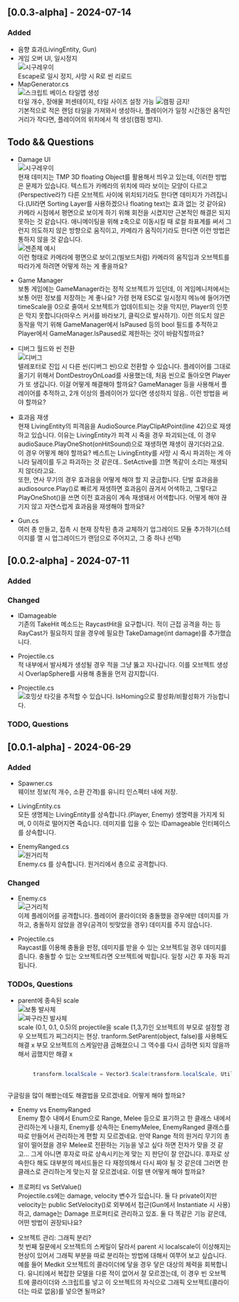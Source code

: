 

## [0.0.3-alpha] - 2024-07-14
### Added
- 음향 효과(LivingEntity, Gun)
- 게임 오버 UI, 일시정지  
![시구레우이](img/003a-Pause-GameOver-cmp.gif)   
Escape로 일시 정지, 사망 시 R로 씬 리로드
- MapGenerator.cs    
![스크립트 베이스 타일맵 생성](img/003a-MapGenerator.gif)  
타일 개수, 장애물 퍼센테이지, 타일 사이즈 설정 가능
![캠핑 금지!](img/003a-Map-Camping.gif)  
기본적으로 적은 랜덤 타일을 가져와서 생성하나, 플레이어가 일정 시간동안 움직인 거리가 작다면, 플레이어의 위치에서 적 생성(캠핑 방지).


## 

## Todo && Questions
- Damage UI  
![시구레우이](img/003a-시구레우이.png)  
현재 데미지는 TMP 3D floating Object를 활용해서 띄우고 있는데, 이러한 방법은 문제가 있습니다. 텍스트가 카메라의 위치에 따라 보이는 모양이 다르고(Perspective라?) 다른 오브젝트 사이에 위치되기라도 한다면 데미지가 가려집니다.(UI라면 Sorting Layer를 사용하겠으나 floating text는 효과 없는 것 같아요)<br>
카메라 시점에서 평면으로 보이게 하기 위해 회전을 시켰지만 근본적인 해결은 되지 못하는 것 같습니다. 애니메이팅을 위해 z축으로 이동시킬 때 로컬 좌표계를 써서 그런지 의도하지 않은 방향으로 움직이고, 카메라가 움직이기라도 한다면 이런 방법은 통하지 않을 것 같습니다. <br>
![젠존제 예시](img/003a-젠존제.gif)<br>
이런 형태로 카메라에 평면으로 보이고(빌보드처럼) 카메라의 움직임과 오브젝트를 따라가게 하려면 어떻게 하는 게 좋을까요?

- Game Manager<br>
보통 게임에는 GameManager라는 정적 오브젝트가 있던데, 이 게임메니저에서는 보통 어떤 정보를 저장하는 게 좋나요? 가령 현재 ESC로 일시정지 메뉴에 들어가면 timeScale을 0으로 줄여서 오브젝트가 업데이트되는 것을 막지만, Player의 인풋은 막지 못합니다(마우스 커서를 바라보기, 클릭으로 발사하기). 이런 의도치 않은 동작을 막기 위해 GameManager에서 IsPaused 등의 bool 필드를 추적하고 Player에서 GameManager.IsPaused로 제한하는 것이 바람직할까요?<br>
- 디버그 월드와 씬 전환  <br>
![디버그](img/003a-Debug.gif)  
텔레포터로 진입 시 다른 씬(디버그 씬)으로 전환할 수 있습니다. 플레이어를 그대로 옮기기 위해서 DontDestroyOnLoad를 사용했는데, 처음 씬으로 돌아오면 Player가 또 생깁니다. 이걸 어떻게 해결해야 할까요? GameManager 등을 사용해서 플레이어를 추적하고, 2개 이상의 플레이어가 있다면 생성하지 않음.. 이런 방법을 써야 할까요?

- 효과음 재생<br>
현재 LivingEntity의 피격음을 AudioSource.PlayClipAtPoint(line 42)으로 재생하고 있습니다. 이유는 LivingEntity가 피격 시 죽을 경우 파괴되는데, 이 경우 audioSauce.PlayOneShot(onHitSound)으로 재생하면 재생이 끊기더라고요. 이 경우 어떻게 해야 할까요? 베스트는 LivingEntity를 사망 시 즉시 파괴하는 게 아니라 딜레이를 두고 파괴하는 것 같은데.. SetActive를 끄면 똑같이 소리는 재생되지 않더라고요.<br>
또한, 연사 무기의 경우 효과음을 어떻게 해야 할 지 궁금합니다. 단발 효과음을 audiosource.Play()로 빠르게 재생하면 효과음이 끊겨서 어색하고, 그렇다고 PlayOneShot()을 쓰면 이전 효과음이 계속 재생돼서 어색합니다. 어떻게 해야 끊기지 않고 자연스럽게 효과음을 재생해야 할까요?

- Gun.cs<br>
여러 총 만들고, 접촉 시 현재 장착된 총과 교체하기
업그레이드 모듈 추가하기(스테이지를 깰 시 업그레이드가 랜덤으로 주어지고, 그 중 하나 선택)




## [0.0.2-alpha] - 2024-07-11

### Added

### Changed

- IDamageable <br>
기존의 TakeHit 메소드는 RaycastHit을 요구합니다. 적이 근접 공격을 하는 등 RayCast가 필요하지 않을 경우에 필요한 TakeDamage(int damage)를 추가했습니다.
- Projectile.cs  
적 내부에서 발사체가 생성될 경우 적을 그냥 뚫고 지나갑니다. 이를 오브젝트 생성 시 OverlapSphere를 사용해 충돌을 먼저 감지합니다.

- Projectile.cs  
![호밍샷](img/002A-HomingShot(cmp).gif)
타깃을 추적할 수 있습니다. IsHoming으로 활성화/비활성화가 가능합니다.


### TODO, Questions


## [0.0.1-alpha] - 2024-06-29



### Added
- Spawner.cs <br>
웨이브 정보(적 개수, 소환 간격)를 유니티 인스펙터 내에 저장. 

- LivingEntity.cs <br>
모든 생명체는 LivingEntity를 상속합니다.(Player, Enemy)
생명력을 가지게 되며, 0 이하로 떨어지면 죽습니다.
데미지를 입을 수 있는 IDamageable 인터페이스를 상속합니다.

- EnemyRanged.cs<br>
![원거리적](img/001alpha_Enemy(Ranged).gif) <br>
Enemy.cs 를 상속합니다. 원거리에서 총으로 공격합니다.


### Changed

- Enemy.cs<br>
![근거리적](img/alpha001_Enemy(Meele).gif)<br>
이제 플레이어를 공격합니다. 플레이어 콜라이더와 충돌했을 경우에만 데미지를 가하고, 충돌하지 않았을 경우(공격이 빗맞았을 경우) 데미지를 주지 않습니다.

- Projectile.cs <br>
 Raycast를 이용해 충돌을 판정, 데미지를 받을 수 있는 오브젝트일 경우 데미지를 줍니다. 충돌할 수 있는 오브젝트라면 오브젝트에 박힙니다. 일정 시간 후 자동 파괴됩니다.


### TODOs, Questions

- parent에 종속된 scale <br>
![보통 발사체](img/localScale%20이슈%20(3).png) <br>
![짜구라진 발사체](img/localScale%20이슈%20(2).png) <br>
scale (0.1, 0.1, 0.5)의 projectile을 scale (1,3,7)인 오브젝트의 부모로 설정할 경우 오브젝트가 찌그러지는 현상.
tranform.SetParent(object, false)를 사용해도 해결 x
부모 오브젝트의 스케일만큼 곱해졌으니 그 역수를 다시 곱하면 되지 않을까 해서 곱했지만 해결 x

``` cs
        
        transform.localScale = Vector3.Scale(transform.localScale, Utilities.GetReciprocalVector(hit.transform.localScale));
       
```
구글링을 많이 해봤는데도 해결법을 모르겠네요. 어떻게 해야 할까요?

- Enemy vs EnemyRanged <br>
Enemy 함수 내에서 Enum으로 Range, Melee 등으로 표기하고 한 클래스 내에서 관리하는게 나을지, Enemy를 상속하는 EnemyMelee, EnemyRanged 클래스를 따로 만들어서 관리하는게 편할 지 모르겠네요. 만약 Range 적의 원거리 무기의 총알이 떨어졌을 경우 Melee로 전환하는 기능을 넣고 싶다 하면 전자가 맞을 것 같고... 그게 아니면 후자로 따로 상속시키는게 맞는 지 판단이 잘 안갑니다. 후자로 상속한다 해도 대부분의 메서드들은 다 재정의해서 다시 짜야 될 것 같은데 그러면 한 클래스로 관리하는게 맞는지 잘 모르겠네요. 이럴 땐 어떻게 해야 할까요?

- 프로퍼티 vs SetValue() <br>
Projectile.cs에는 damage, velocity 변수가 있습니다.
둘 다 private이지만 velocity는 public SetVelocity()로 외부에서 접근(Gun에서 Instantiate 시 사용)하고, damage는 Damage 프로퍼티로 관리하고 있죠.
둘 다 똑같은 기능 같은데, 어떤 방법이 권장되나요?

- 오브젝트 관리: 그래픽 분리? <br>
첫 번째 질문에서 오브젝트의 스케일이 달라서 parent 시 localscale이 이상해지는 현상이 있어서 그래픽 부분을 따로 분리하는 방법에 대해서 여쭈어 보고 싶습니다.
예를 들어 Medkit 오브젝트의 콜라이더에 닿을 경우 닿은 대상의 체력을 회복합니다.
유니티에서 복잡한 모델을 다룬 적이 없어서 잘 모르겠는데, 이 경우 빈 오브젝트에 콜라이더와 스크립트를 넣고 이 오브젝트의 자식으로 그래픽 오브젝트(콜라이더는 따로 없음)를 넣으면 될까요?
